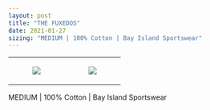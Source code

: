 ```yaml
---
layout: post
title: "THE FUXEDOS"
date: 2021-01-27
sizing: "MEDIUM | 100% Cotton | Bay Island Sportswear"
---
```




<table style="width:100%;"><tr><td style="vertical-align:top;">
      <figure class="tmblr-full" data-orig-height="2048" data-orig-width="1365" data-orig-src="https://concertshirts.netlify.app/shirts/0164/0164-01.jpg"><img src="https://64.media.tumblr.com/676240d2e36d90f3eb46d9f0e5819588/cd664f7d46955cb2-aa/s540x810/4e0ecc5a119338ffe56523c544c385193640b10a.jpg" data-orig-height="2048" data-orig-width="1365" data-orig-src="https://concertshirts.netlify.app/shirts/0164/0164-01.jpg"/></figure></td>
    <td style="vertical-align:top;">
      <figure class="tmblr-full" data-orig-height="2048" data-orig-width="1365" data-orig-src="https://concertshirts.netlify.app/shirts/0164/0164-02.jpg"><img src="https://64.media.tumblr.com/d608564e2f042aa118f44d5dd4206cce/cd664f7d46955cb2-b2/s540x810/9720e3e105dcb4ff3efe57025909ee990eebbc15.jpg" data-orig-height="2048" data-orig-width="1365" data-orig-src="https://concertshirts.netlify.app/shirts/0164/0164-02.jpg"/></figure></td>
  </tr></table><p>
  MEDIUM | 100% Cotton | Bay Island Sportswear
</p>

